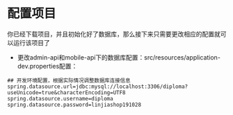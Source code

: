 # 配置项目

你已经下载项目，并且初始化好了数据库，那么接下来只需要更改相应的配置就可以运行该项目了

- 更改admin-api和mobile-api下的数据库配置：src/resources/application-dev.properties配置：

```properties
## 开发环境配置，根据实际情况调整数据库连接信息
spring.datasource.url=jdbc:mysql://localhost:3306/diploma?useUnicode=true&characterEncoding=UTF8
spring.datasource.username=diploma
spring.datasource.password=linjiashop191028

```
